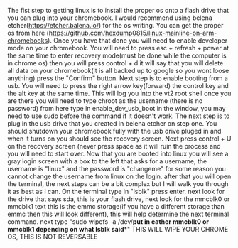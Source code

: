 The fist step to getting linux is to install the proper os onto a flash drive that you can plug into your chromebook. I would recommend using belena etcher(https://etcher.balena.io/) for the os writing. You can get the proper os from here (https://github.com/hexdump0815/linux-mainline-on-arm-chromebooks). Once you have that done you will need to enable developer mode on your chromebook. You will need to press esc + refresh + power at the same time to enter recovery mode(must be done while the computer is in chrome os) then you will press control + d it will say that you will delete all data on your chromebook(it is all backed up to google so you wont loose anything) press the "Confirm" button. Next step is to enable booting from a usb. You will need to press the right arrow key(forward) the control key and the alt key at the same time. This will log you into the vt2 root shell once you are there you will need to type chroot as the username (there is no password) from here type in enable_dev_usb_boot in the window, you may need to use sudo before the command if it doesn't work. The next step is to plug in the usb drive that you created in belena etcher on step one. You should shutdown your chromebook fully with the usb drive pluged in and when it turns on you should see the recovery screen. Next press control + U on the recovery screen (never press space as it will ruin the process and you will need to start over. Now that you are booted into linux you will see a gray login screen with a box to the left that asks for a username, the username is "linux" and the password is "changeme" for some reason you cannot change the username from linux on the login. after that you will open the terminal, the next steps can be a bit complex but I will walk you through it as best as I can. On the terminal type in "lsblk" press enter. next look for the drive that says sda, this is your flash drive, next look for the mmcblk0 or mmcblk1 text this is the emmc storage(if you have a different storage than emmc then this will look different), this will help determine the next terminal command. next type "sudo wipefs -a /dev/****put in eather mmcblk0 or mmcblk1 depending on what lsblk said*****" THIS WILL WIPE YOUR CHROME OS, THIS IS NOT REVERSABLE
